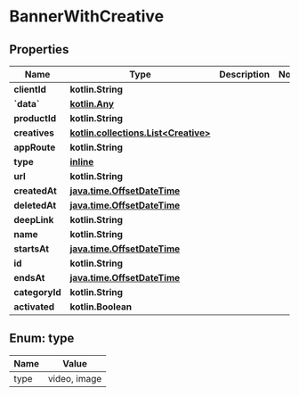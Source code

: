 
# BannerWithCreative

## Properties
Name | Type | Description | Notes
------------ | ------------- | ------------- | -------------
**clientId** | **kotlin.String** |  | 
**&#x60;data&#x60;** | [**kotlin.Any**](.md) |  | 
**productId** | **kotlin.String** |  | 
**creatives** | [**kotlin.collections.List&lt;Creative&gt;**](Creative.md) |  | 
**appRoute** | **kotlin.String** |  | 
**type** | [**inline**](#Type) |  | 
**url** | **kotlin.String** |  | 
**createdAt** | [**java.time.OffsetDateTime**](java.time.OffsetDateTime.md) |  | 
**deletedAt** | [**java.time.OffsetDateTime**](java.time.OffsetDateTime.md) |  | 
**deepLink** | **kotlin.String** |  | 
**name** | **kotlin.String** |  | 
**startsAt** | [**java.time.OffsetDateTime**](java.time.OffsetDateTime.md) |  | 
**id** | **kotlin.String** |  | 
**endsAt** | [**java.time.OffsetDateTime**](java.time.OffsetDateTime.md) |  | 
**categoryId** | **kotlin.String** |  | 
**activated** | **kotlin.Boolean** |  | 


<a id="Type"></a>
## Enum: type
Name | Value
---- | -----
type | video, image



